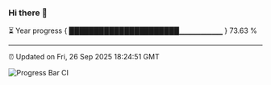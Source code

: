 ### Hi there 👋

⏳ Year progress { ██████████████████████▁▁▁▁▁▁▁▁ } 73.63 %

---

⏰ Updated on Fri, 26 Sep 2025 18:24:51 GMT

![Progress Bar CI](https://github.com/liununu/liununu/workflows/Progress%20Bar%20CI/badge.svg)
